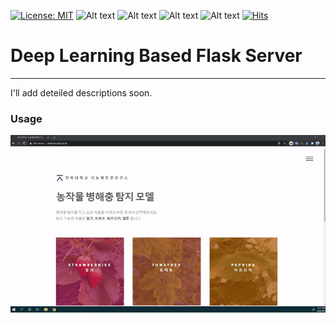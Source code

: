 [![License: MIT](https://img.shields.io/badge/License-MIT-yellow.svg)](https://opensource.org/licenses/MIT) ![Alt text](https://img.shields.io/badge/Python-3776AB?style=for-the-badge&logo=python&logoColor=white) ![Alt text](https://img.shields.io/badge/Flask-000000?style=for-the-badge&logo=flask&logoColor=white) ![Alt text](https://img.shields.io/badge/CSS-239120?&style=for-the-badge&logo=css3&logoColor=white) ![Alt text](https://img.shields.io/badge/HTML-239120?style=for-the-badge&logo=html5&logoColor=white)  [![Hits](https://hits.seeyoufarm.com/api/count/incr/badge.svg?url=https%3A%2F%2Fgithub.com%2FMr-TalhaIlyas%2FPlant-Disease-Detector-Flask-Server-Deep-Learning-Backend&count_bg=%2379C83D&title_bg=%23555555&icon=&icon_color=%23E7E7E7&title=hits&edge_flat=false)](https://hits.seeyoufarm.com)
# Deep Learning Based Flask Server
--------
I'll add deteiled descriptions soon.
### Usage
[![Alt text](https://github.com/Mr-TalhaIlyas/Plant-Disease-Detector-Flask-Server-Deep-Learning-Backend/blob/master/screens/usage.gif)](https://www.youtube.com/watch?v=ycL7oE3h_m4)
